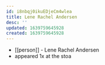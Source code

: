 ```yaml
---
id: i8nbqj0ikuEDjeCm4wlea
title: Lene Rachel Andersen
desc: ''
updated: 1639759645928
created: 1639759645928
---
```



- [[person]] - Lene Rachel Andersen
- appeared 1x at the stoa

